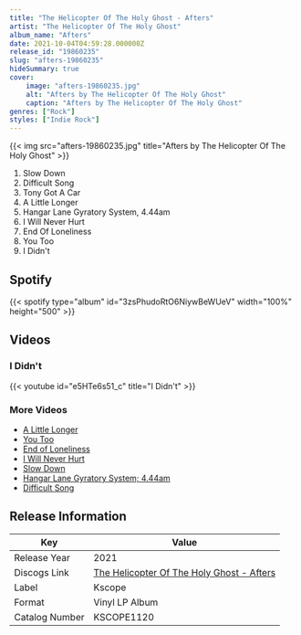 ```yaml
---
title: "The Helicopter Of The Holy Ghost - Afters"
artist: "The Helicopter Of The Holy Ghost"
album_name: "Afters"
date: 2021-10-04T04:59:28.000000Z
release_id: "19860235"
slug: "afters-19860235"
hideSummary: true
cover:
    image: "afters-19860235.jpg"
    alt: "Afters by The Helicopter Of The Holy Ghost"
    caption: "Afters by The Helicopter Of The Holy Ghost"
genres: ["Rock"]
styles: ["Indie Rock"]
---
```


{{< img src="afters-19860235.jpg" title="Afters by The Helicopter Of The Holy Ghost" >}}

<!-- section break -->

1. Slow Down
2. Difficult Song
3. Tony Got A Car
4. A Little Longer
5. Hangar Lane Gyratory System, 4.44am
6. I Will Never Hurt
7. End Of Loneliness
8. You Too
9. I Didn't

<!-- section break -->


## Spotify
{{< spotify type="album" id="3zsPhudoRtO6NiywBeWUeV" width="100%" height="500" >}}



## Videos
### I Didn't
{{< youtube id="e5HTe6s51_c" title="I Didn't" >}}<br>

### More Videos

- [A Little Longer](https://www.youtube.com/watch?v=pdKa1G5heP8)
- [You Too](https://www.youtube.com/watch?v=YcrKtkVUnfs)
- [End of Loneliness](https://www.youtube.com/watch?v=mvLhLVLg4UQ)
- [I Will Never Hurt](https://www.youtube.com/watch?v=KpGCMUA-C90)
- [Slow Down](https://www.youtube.com/watch?v=HJH6CbY_KGc)
- [Hangar Lane Gyratory System; 4.44am](https://www.youtube.com/watch?v=ZXAB8w8Y3t0)
- [Difficult Song](https://www.youtube.com/watch?v=SUl84NqIqJM)


## Release Information
|  Key           | Value                                                |
| ---------------| ---------------------------------------------------- |
| Release Year   | 2021                                   |
| Discogs Link   | [The Helicopter Of The Holy Ghost - Afters](https://www.discogs.com/release/19860235-The-Helicopter-Of-The-Holy-Ghost-Afters) |
| Label          | Kscope |
| Format         | Vinyl LP Album |
| Catalog Number | KSCOPE1120 |
